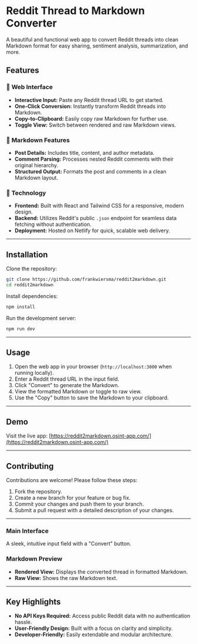 # Reddit Thread to Markdown Converter

A beautiful and functional web app to convert Reddit threads into clean Markdown format for easy sharing, sentiment analysis, summarization, and more.

## Features

### 🌟 **Web Interface**
- **Interactive Input:** Paste any Reddit thread URL to get started.
- **One-Click Conversion:** Instantly transform Reddit threads into Markdown.
- **Copy-to-Clipboard:** Easily copy raw Markdown for further use.
- **Toggle View:** Switch between rendered and raw Markdown views.

### 📄 **Markdown Features**
- **Post Details:** Includes title, content, and author metadata.
- **Comment Parsing:** Processes nested Reddit comments with their original hierarchy.
- **Structured Output:** Formats the post and comments in a clean Markdown layout.

### 🚀 **Technology**
- **Frontend:** Built with React and Tailwind CSS for a responsive, modern design.
- **Backend:** Utilizes Reddit's public `.json` endpoint for seamless data fetching without authentication.
- **Deployment:** Hosted on Netlify for quick, scalable web delivery.


---

## Installation

Clone the repository:

```bash
git clone https://github.com/frankwiersma/reddit2markdown.git
cd reddit2markdown
```

Install dependencies:

```bash
npm install
```

Run the development server:

```bash
npm run dev
```

---

## Usage

1. Open the web app in your browser (`http://localhost:3000` when running locally).
2. Enter a Reddit thread URL in the input field.
3. Click "Convert" to generate the Markdown.
4. View the formatted Markdown or toggle to raw view.
5. Use the "Copy" button to save the Markdown to your clipboard.

---

## Demo

Visit the live app: [https://reddit2markdown.osint-app.com/](https://reddit2markdown.osint-app.com/)

---

## Contributing

Contributions are welcome! Please follow these steps:

1. Fork the repository.
2. Create a new branch for your feature or bug fix.
3. Commit your changes and push them to your branch.
4. Submit a pull request with a detailed description of your changes.

---

### Main Interface
A sleek, intuitive input field with a "Convert" button.

### Markdown Preview
- **Rendered View:** Displays the converted thread in formatted Markdown.
- **Raw View:** Shows the raw Markdown text.

---

## Key Highlights

- **No API Keys Required:** Access public Reddit data with no authentication hassle.
- **User-Friendly Design:** Built with a focus on clarity and simplicity.
- **Developer-Friendly:** Easily extendable and modular architecture.

